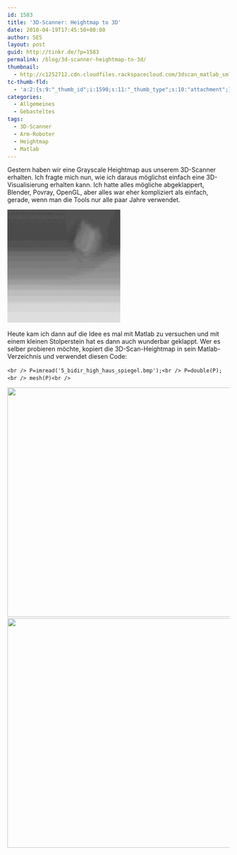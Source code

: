 ```yaml
---
id: 1583
title: '3D-Scanner: Heightmap to 3D'
date: 2010-04-19T17:45:50+00:00
author: SES
layout: post
guid: http://tinkr.de/?p=1583
permalink: /blog/3d-scanner-heightmap-to-3d/
thumbnail:
  - http://c1252712.cdn.cloudfiles.rackspacecloud.com/3dscan_matlab_sml.png
tc-thumb-fld:
  - 'a:2:{s:9:"_thumb_id";i:1590;s:11:"_thumb_type";s:10:"attachment";}'
categories:
  - Allgemeines
  - Gebasteltes
tags:
  - 3D-Scanner
  - Arm-Roboter
  - Heightmap
  - Matlab
---
```

Gestern haben wir eine Grayscale Heightmap aus unserem 3D-Scanner erhalten. Ich fragte mich nun, wie ich daraus möglichst einfach eine 3D-Visualisierung erhalten kann. Ich hatte alles mögliche abgeklappert, Blender, Povray, OpenGL, aber alles war eher kompliziert als einfach, gerade, wenn man die Tools nur alle paar Jahre verwendet.

[<img src="/assets/2010/04/5_bidir_high_haus_spiegel.bmp" alt="" title="heigthmap gespiegelt" class="alignnone size-full wp-image-1587" />](/assets/2010/04/5_bidir_high_haus_spiegel.bmp)

Heute kam ich dann auf die Idee es mal mit Matlab zu versuchen und mit einem kleinen Stolperstein hat es dann auch wunderbar geklappt.
Wer es selber probieren möchte, kopiert die 3D-Scan-Heightmap in sein Matlab-Verzeichnis und verwendet diesen Code:

`<br />
P=imread('5_bidir_high_haus_spiegel.bmp');<br />
P=double(P);<br />
mesh(P)<br />
`

<img loading="lazy" src="/assets/2010/04/3dscan_matlab2.png" alt="" title="3D Visualisierung der Heightmap - 1" width="606" height="520" class="alignnone size-full wp-image-1585" srcset="/assets/2010/04/3dscan_matlab2.png 606w, /assets/2010/04/3dscan_matlab2-300x257.png 300w" sizes="(max-width: 606px) 100vw, 606px" />

<img loading="lazy" src="/assets/2010/04/3dscan_matlab.png" alt="" title="3D Visualisierung der Heightmap - 2" width="606" height="520" class="alignnone size-full wp-image-1586" srcset="/assets/2010/04/3dscan_matlab.png 606w, /assets/2010/04/3dscan_matlab-300x257.png 300w" sizes="(max-width: 606px) 100vw, 606px" />
